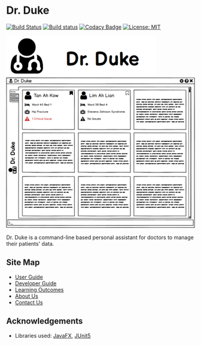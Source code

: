 # Dr. Duke

[![Build Status](https://travis-ci.org/AY1920S1-CS2113-T14-1/main.svg?branch=master)](https://travis-ci.org/AY1920S1-CS2113-T14-1/main)
[![Build status](https://ci.appveyor.com/api/projects/status/p77vjrh7tnnenpcg?svg=true)](https://ci.appveyor.com/project/gowgos5/main)
[![Codacy Badge](https://api.codacy.com/project/badge/Grade/5b8e345cbbcf4fd682c71bca9677f1be)](https://www.codacy.com/manual/gowgos5/main?utm_source=github.com&amp;utm_medium=referral&amp;utm_content=AY1920S1-CS2113-T14-1/main&amp;utm_campaign=Badge_Grade)
[![License: MIT](https://img.shields.io/badge/License-MIT-blue.svg)](https://opensource.org/licenses/MIT)

<img src="docs/images/Logo.png" width=400>
<img src="docs/images/Ui.png" width=600>

Dr. Duke is a command-line based personal assistant for doctors to manage their patients' data.

## Site Map
* [User Guide](docs/UserGuide.adoc)
* [Developer Guide](docs/DeveloperGuide.adoc)
* [Learning Outcomes](docs/LearningOutcomes.adoc)
* [About Us](docs/AboutUs.adoc)
* [Contact Us](docs/ContactUs.adoc)

## Acknowledgements
  * Libraries used: [JavaFX](https://openjfx.io/), [JUnit5](https://github.com/junit-team/junit5)
